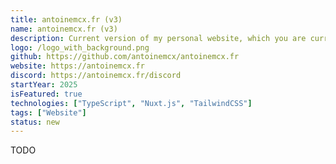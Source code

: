 ```yaml
---
title: antoinemcx.fr (v3)
name: antoinemcx.fr (v3)
description: Current version of my personal website, which you are currently visiting.
logo: /logo_with_background.png
github: https://github.com/antoinemcx/antoinemcx.fr
website: https://antoinemcx.fr
discord: https://antoinemcx.fr/discord
startYear: 2025
isFeatured: true
technologies: ["TypeScript", "Nuxt.js", "TailwindCSS"]
tags: ["Website"]
status: new
---
```


TODO

